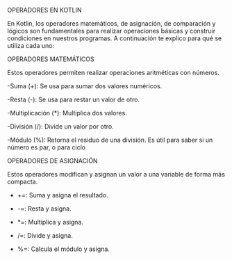 OPERADORES EN KOTLIN

En Kotlin, los operadores matemáticos, de asignación, de comparación y lógicos son fundamentales para realizar operaciones básicas y construir condiciones en nuestros programas. A continuación te explico para qué se utiliza cada uno:

 OPERADORES MATEMÁTICOS
 
Estos operadores permiten realizar operaciones aritméticas con números.

-Suma (+): Se usa para sumar dos valores numéricos.

-Resta (-): Se usa para restar un valor de otro.

-Multiplicación (*): Multiplica dos valores.

-División (/): Divide un valor por otro.

-Módulo (%): Retorna el residuo de una división. Es útil para saber si un número es par, o para ciclo

 OPERADORES DE ASIGNACIÓN
 
Estos operadores modifican y asignan un valor a una variable de forma más compacta.

- +=: Suma y asigna el resultado.

- -=: Resta y asigna.

- *=: Multiplica y asigna.

- /=: Divide y asigna.

- %=: Calcula el módulo y asigna.
